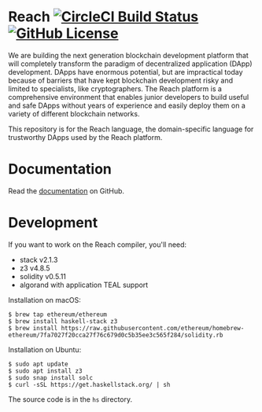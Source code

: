 # Reach [![CircleCI Build Status](https://circleci.com/gh/reach-sh/reach-lang.svg?style=shield)](https://circleci.com/gh/reach-sh/reach-lang) [![GitHub License](https://img.shields.io/github/license/reach-sh/reach-lang)](https://raw.githubusercontent.com/reach-sh/reach-lang/master/LICENSE)

We are building the next generation blockchain development platform that will completely transform the paradigm of decentralized application (DApp) development. DApps have enormous potential, but are impractical today because of barriers that have kept blockchain development risky and limited to specialists, like cryptographers. The Reach platform is a comprehensive environment that enables junior developers to build useful and safe DApps without years of experience and easily deploy them on a variety of different blockchain networks.

This repository is for the Reach language, the domain-specific language for trustworthy DApps used by the Reach platform.

# Documentation

Read the
[documentation](https://reach-sh.github.io/reach-lang/index.html) on GitHub. 

# Development

If you want to work on the Reach compiler, you'll need:
- stack v2.1.3
- z3 v4.8.5
- solidity v0.5.11
- algorand with application TEAL support

Installation on macOS:
```
$ brew tap ethereum/ethereum
$ brew install haskell-stack z3
$ brew install https://raw.githubusercontent.com/ethereum/homebrew-ethereum/7fa7027f20cca27f76c679d0c5b35ee3c565f284/solidity.rb
```

Installation on Ubuntu:
```
$ sudo apt update
$ sudo apt install z3
$ sudo snap install solc
$ curl -sSL https://get.haskellstack.org/ | sh
```

The source code is in the `hs` directory.
